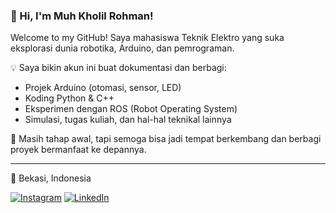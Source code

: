### 👋 Hi, I'm Muh Kholil Rohman!

Welcome to my GitHub! Saya mahasiswa Teknik Elektro yang suka eksplorasi dunia robotika, Arduino, dan pemrograman.

💡 Saya bikin akun ini buat dokumentasi dan berbagi:
- Projek Arduino (otomasi, sensor, LED)
- Koding Python & C++
- Eksperimen dengan ROS (Robot Operating System)
- Simulasi, tugas kuliah, dan hal-hal teknikal lainnya


🚧 Masih tahap awal, tapi semoga bisa jadi tempat berkembang dan berbagi proyek bermanfaat ke depannya.

---
 
📍 Bekasi, Indonesia   

[![Instagram](https://img.shields.io/badge/Instagram-@kholilur__-purple?logo=instagram&logoColor=white)](https://www.instagram.com/kholilur__)
[![LinkedIn](https://img.shields.io/badge/LinkedIn-Muhammad%20Kholilur%20Rohman-blue?logo=linkedin&logoColor=white)](https://www.linkedin.com/in/muhammad-kholilur-rohman-9bb171335)

